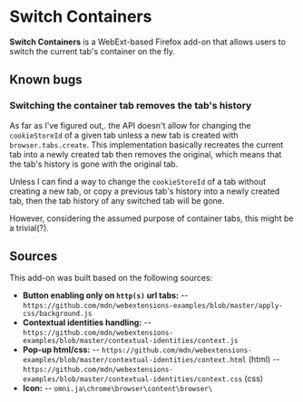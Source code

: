 # Switch Containers

**Switch Containers** is a WebExt-based Firefox add-on that allows users to switch the current tab's container on the fly.

## Known bugs

### Switching the container tab removes the tab's history

As far as I've figured out,. the API doesn't allow for changing the `cookieStoreId` of a given tab unless a new tab is created with `browser.tabs.create`. This implementation basically recreates the current tab into a newly created tab then removes the original, which means that the tab's history is gone with the original tab.

Unless I can find a way to change the `cookieStoreId` of a tab without creating a new tab, or copy a previous tab's history into a newly created tab, then the tab history of any switched tab will be gone.

However, considering the assumed purpose of container tabs, this might be a trivial(?).

## Sources

This add-on was built based on the following sources:

- **Button enabling only on `http(s)` url tabs:**
-- `https://github.com/mdn/webextensions-examples/blob/master/apply-css/background.js`
- **Contextual identities handling:**
-- `https://github.com/mdn/webextensions-examples/blob/master/contextual-identities/context.js`
- **Pop-up html/css:**
-- `https://github.com/mdn/webextensions-examples/blob/master/contextual-identities/context.html` (html)
-- `https://github.com/mdn/webextensions-examples/blob/master/contextual-identities/context.css` (css)
- **Icon:**
-- `omni.ja\chrome\browser\content\browser\`
